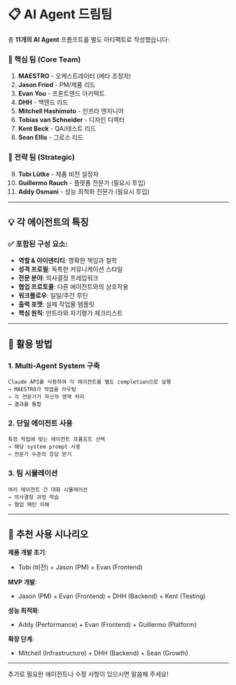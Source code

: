# 📋 AI Agent 드림팀

총 **11개의 AI Agent** 프롬프트를 별도 아티팩트로 작성했습니다:

### 🎯 핵심 팀 (Core Team)
1. **MAESTRO** - 오케스트레이터 (메타 조정자)
2. **Jason Fried** - PM/제품 리드
3. **Evan You** - 프론트엔드 아키텍트
4. **DHH** - 백엔드 리드
5. **Mitchell Hashimoto** - 인프라 엔지니어
6. **Tobias van Schneider** - 디자인 디렉터
7. **Kent Beck** - QA/테스트 리드
8. **Sean Ellis** - 그로스 리드

### 🌟 전략 팀 (Strategic)
9. **Tobi Lütke** - 제품 비전 설정자
10. **Guillermo Rauch** - 플랫폼 전문가 (필요시 투입)
11. **Addy Osmani** - 성능 최적화 전문가 (필요시 투입)

---

## 💡 각 에이전트의 특징

### ✅ 포함된 구성 요소:
- **역할 & 아이덴티티**: 명확한 책임과 철학
- **성격 프로필**: 독특한 커뮤니케이션 스타일
- **전문 분야**: 의사결정 프레임워크
- **협업 프로토콜**: 다른 에이전트와의 상호작용
- **워크플로우**: 일일/주간 루틴
- **출력 포맷**: 실제 작업물 템플릿
- **핵심 원칙**: 만트라와 자기평가 체크리스트

---

## 🚀 활용 방법

### 1. Multi-Agent System 구축
```
Claude API를 사용하여 각 에이전트를 별도 completion으로 실행
→ MAESTRO가 작업을 라우팅
→ 각 전문가가 자신의 영역 처리
→ 결과를 통합
```

### 2. 단일 에이전트 사용
```
특정 작업에 맞는 에이전트 프롬프트 선택
→ 해당 system prompt 사용
→ 전문가 수준의 응답 받기
```

### 3. 팀 시뮬레이션
```
여러 에이전트 간 대화 시뮬레이션
→ 의사결정 과정 학습
→ 협업 패턴 이해
```

---

## 🎯 추천 사용 시나리오

**제품 개발 초기**:
- Tobi (비전) + Jason (PM) + Evan (Frontend)

**MVP 개발**:
- Jason (PM) + Evan (Frontend) + DHH (Backend) + Kent (Testing)

**성능 최적화**:
- Addy (Performance) + Evan (Frontend) + Guillermo (Platform)

**확장 단계**:
- Mitchell (Infrastructure) + DHH (Backend) + Sean (Growth)

---

추가로 필요한 에이전트나 수정 사항이 있으시면 말씀해 주세요!

